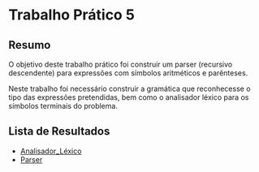 # Trabalho Prático 5

## Resumo
O objetivo deste trabalho prático foi construir um parser (recursivo descendente) para expressões com símbolos aritméticos e parênteses.  

Neste trabalho foi necessário construir a gramática que reconhecesse o tipo das expressões pretendidas, bem como o analisador léxico para os símbolos terminais do problema.

## Lista de Resultados
- [Analisador_Léxico](tp5_lexer.py)
- [Parser](tp5_parser.py)

